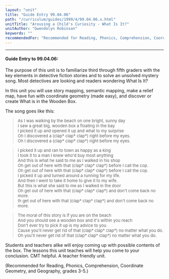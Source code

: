 ```yaml
---
layout: "unit"
title: "Guide Entry 99.04.06"
path: "/curriculum/guides/1999/4/99.04.06.x.html"
unitTitle: "Arousing a Child's Curiosity - What Is It?"
unitAuthor: "Gwendolyn Robinson"
keywords: ""
recommendedFor: "Recommended for Reading, Phonics, Comprehension, Coordinate Geometry, and Geography, grades 3-5."
---
```

<body>
<hr/>
 <h4>
  Guide Entry to 99.04.06:
 </h4>
 The purpose of this unit is to familiarize third through fifth graders with the key elements in detective fiction stories and to solve an unsolved mystery song.  Most detectives are looking and readers wondering What Is It?
 <p>
  In this unit you will use story mapping, semantic mapping, make a relief map, have fun with coordinate geometry (made easy), and discover or create What is in the Wooden Box.
 </p>
 <p>
  The song goes like this:
 </p>
<blockquote>
  <dl>
   <font size="-1">
    <dt>
     As I was walking by the beach on one bright, sunny day
     <dt>
      I saw a great big, wooden box a floating in the bay
      <dt>
       I picked it up and opened it up and what to my surprise
       <dt>
        Oh I discovered a (clap* clap* clap*) right before my eyes.
        <dt>
         Oh I discovered a (clap* clap* clap*) right before my eyes.
        </dt>
       </dt>
      </dt>
     </dt>
    </dt>
   </font>
  </dl>
 </blockquote>
 <blockquote>
  <dl>
   <font size="-1">
    <dt>
     I picked it up and ran to town as happy as a king
     <dt>
      I took it to a man I knew who'd buy most anything
      <dt>
       And this is what he said to me as I walked in his shop
       <dt>
        Oh get out of here with that (clap* clap* clap*) before I call the cop.
        <dt>
         Oh get out of here with that (clap* clap* clap*) before I call the cop.
         <dt>
          <dt>
           I picked it up and turned around a running for my life.
           <dt>
            And then I went to take it home to give it to my wife.
            <dt>
             But this is what she said to me as I walked in the door
             <dt>
              Oh get out of here with that (clap* clap* clap*) and don't come back no more.
              <dt>
               Ih get out of here with that (clap* clap* clap*) and don't come back no more.
              </dt>
             </dt>
            </dt>
           </dt>
          </dt>
         </dt>
        </dt>
       </dt>
      </dt>
     </dt>
    </dt>
   </font>
  </dl>
 </blockquote>
 <blockquote>
  <dl>
   <font size="-1">
    <dt>
     The moral of this story is if you are on the beach
     <dt>
      And you should see a wooden box and it's within you reach
      <dt>
       Don't ever try to pick it up is my advice to you
       <dt>
        Cause you'll never get rid of that (clap* clap* clap*) no matter what you do.
        <dt>
         Oh you'll never get rid of that (clap* clap* clap*) no matter what you do.
        </dt>
       </dt>
      </dt>
     </dt>
    </dt>
   </font>
  </dl>
 </blockquote>
 Students and teachers alike will enjoy coming up with possible contents of the box.  The lessons this unit teaches will help you come to your conclusion.  CMT helpful.  A teacher friendly unit.
 <p>
  (Recommended for Reading, Phonics, Comprehension, Coordinate Geometry, and Geography, grades 3-5.)
 </p>


</body>